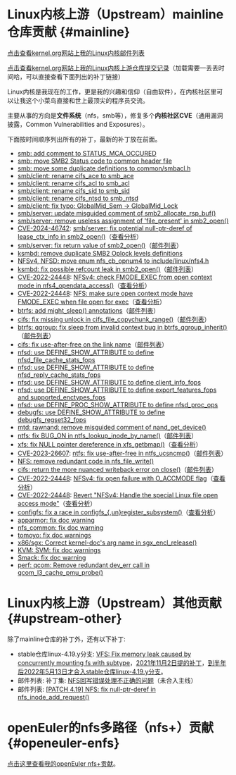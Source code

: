 # Linux内核上游（Upstream）mainline仓库贡献 {#mainline}

[点击查看kernel.org网站上我的Linux内核邮件列表](https://lore.kernel.org/all/?q=chenxiaosong)

[点击查看kernel.org网站上我的Linux内核上游仓库提交记录](https://git.kernel.org/pub/scm/linux/kernel/git/torvalds/linux.git/log/?qt=author&q=chenxiaosong)（加载需要一丢丢时间哈，可以直接查看下面列出的补丁链接）

Linux内核是我现在的工作，更是我的兴趣和信仰（自由软件），在内核社区里可以让我这个小菜鸟直接和世上最顶尖的程序员交流。

主要从事的方向是**文件系统**（nfs，smb等），修复多个**内核社区CVE**（通用漏洞披露，Common Vulnerabilities and Exposures）。

下面按时间顺序列出所有的补丁，最新的补丁放在前面。

- [smb: add comment to STATUS_MCA_OCCURED](https://git.kernel.org/pub/scm/linux/kernel/git/torvalds/linux.git/commit/?id=e2fcd3fa0351ea2133d1238fcc6a9f140c52d36f)
- [smb: move SMB2 Status code to common header file](https://git.kernel.org/pub/scm/linux/kernel/git/torvalds/linux.git/commit/?id=78181a5504a401e421e65d0257a33f904e0e7c29)
- [smb: move some duplicate definitions to common/smbacl.h](https://git.kernel.org/pub/scm/linux/kernel/git/torvalds/linux.git/commit/?id=b51174da743b6b7cd87c02e882ebe60dcb99f8bf)
- [smb/client: rename cifs_ace to smb_ace](https://git.kernel.org/pub/scm/linux/kernel/git/torvalds/linux.git/commit/?id=09bedafc1e2c5c82aad3cbfe1359e2b0bf752f3a)
- [smb/client: rename cifs_acl to smb_acl](https://git.kernel.org/pub/scm/linux/kernel/git/torvalds/linux.git/commit/?id=251b93ae73805b216e84ed2190b525f319da4c87)
- [smb/client: rename cifs_sid to smb_sid](https://git.kernel.org/pub/scm/linux/kernel/git/torvalds/linux.git/commit/?id=7f599d8fb3e087aff5be4e1392baaae3f8d42419)
- [smb/client: rename cifs_ntsd to smb_ntsd](https://git.kernel.org/pub/scm/linux/kernel/git/torvalds/linux.git/commit/?id=3651487607ae778df1051a0a38bb34a5bd34e3b7)
- [smb/client: fix typo: GlobalMid_Sem -> GlobalMid_Lock](https://git.kernel.org/pub/scm/linux/kernel/git/torvalds/linux.git/commit/?id=5e51224d2afbda57f33f47485871ee5532145e18)
- [smb/server: update misguided comment of smb2_allocate_rsp_buf()](https://git.kernel.org/pub/scm/linux/kernel/git/torvalds/linux.git/commit/?id=2b7e0573a49064d9c94c114b4471327cd96ae39c)
- [smb/server: remove useless assignment of 'file_present' in smb2_open()](https://git.kernel.org/pub/scm/linux/kernel/git/torvalds/linux.git/commit/?id=0dd771b7d60b8281f10f6721783c60716d22075f)
- [CVE-2024-46742](https://nvd.nist.gov/vuln/detail/CVE-2024-46742): [smb/server: fix potential null-ptr-deref of lease_ctx_info in smb2_open()](https://git.kernel.org/pub/scm/linux/kernel/git/torvalds/linux.git/commit/?id=4e8771a3666c8f216eefd6bd2fd50121c6c437db)（[查看分析](https://chenxiaosong.com/course/smb/patch/CVE-2024-46742.html)）
- [smb/server: fix return value of smb2_open()](https://git.kernel.org/pub/scm/linux/kernel/git/torvalds/linux.git/commit/?id=2186a116538a715b20e15f84fdd3545e5fe0a39b)（[邮件列表](https://lore.kernel.org/all/20240822082101.391272-2-chenxiaosong@chenxiaosong.com/)）
- [ksmbd: remove duplicate SMB2 Oplock levels definitions](https://git.kernel.org/pub/scm/linux/kernel/git/torvalds/linux.git/commit/?id=ac5399d48616644cb6ddfe39f8babe807d5f5cbd)
- [NFSv4, NFSD: move enum nfs_cb_opnum4 to include/linux/nfs4.h](https://git.kernel.org/pub/scm/linux/kernel/git/torvalds/linux.git/commit/?id=52e89100754b2e888cb63bf2d19e65d809497cd6)
- [ksmbd: fix possible refcount leak in smb2_open()](https://git.kernel.org/pub/scm/linux/kernel/git/torvalds/linux.git/commit/?id=2624b445544ffc1472ccabfb6ec867c199d4c95c)（[邮件列表](https://patchwork.kernel.org/project/cifs-client/patch/20230302135804.2583061-1-chenxiaosong2@huawei.com/)）
- [CVE-2022-24448](https://nvd.nist.gov/vuln/detail/CVE-2022-24448): [NFSv4: check FMODE_EXEC from open context mode in nfs4_opendata_access()](https://git.kernel.org/pub/scm/linux/kernel/git/torvalds/linux.git/commit/?id=d564d2c4c2445cb0972453933dc87c2dcaac8597)（[查看分析](https://chenxiaosong.com/course/nfs/patch/CVE-2022-24448.html)）
- [CVE-2022-24448](https://nvd.nist.gov/vuln/detail/CVE-2022-24448): [NFS: make sure open context mode have FMODE_EXEC when file open for exec](https://git.kernel.org/pub/scm/linux/kernel/git/torvalds/linux.git/commit/?id=6f1c1d95dc93b52a8ef9cc1f3f610c2d5e6b217b)（[查看分析](https://chenxiaosong.com/course/nfs/patch/CVE-2022-24448.html)）
- [btrfs: add might_sleep() annotations](https://git.kernel.org/pub/scm/linux/kernel/git/torvalds/linux.git/commit/?id=a4c853af0c511d7e0f7cb306bbc8a4f1dbdb64ca)（[邮件列表](https://lore.kernel.org/all/20221116142354.1228954-2-chenxiaosong2@huawei.com/)）
- [cifs: fix missing unlock in cifs_file_copychunk_range()](https://git.kernel.org/pub/scm/linux/kernel/git/torvalds/linux.git/commit/?id=502487847743018c93d75b401eac2ea4c4973123)（[邮件列表](https://patchwork.kernel.org/project/cifs-client/patch/20221119045159.1400244-1-chenxiaosong2@huawei.com/)）
- [btrfs: qgroup: fix sleep from invalid context bug in btrfs_qgroup_inherit()](https://git.kernel.org/pub/scm/linux/kernel/git/torvalds/linux.git/commit/?id=f7e942b5bb35d8e3af54053d19a6bf04143a3955)（[邮件列表](https://lore.kernel.org/all/20221116142354.1228954-3-chenxiaosong2@huawei.com/)）
- [cifs: fix use-after-free on the link name](https://git.kernel.org/pub/scm/linux/kernel/git/torvalds/linux.git/commit/?id=542228db2f28fdf775b301f2843e1fe486e7c797)（[邮件列表](https://patchwork.kernel.org/project/cifs-client/patch/20221104074441.634677-1-chenxiaosong2@huawei.com/)）
- [nfsd: use DEFINE_SHOW_ATTRIBUTE to define nfsd_file_cache_stats_fops](https://git.kernel.org/pub/scm/linux/kernel/git/torvalds/linux.git/commit/?id=1342f9dd3fc219089deeb2620f6790f19b4129b1)
- [nfsd: use DEFINE_SHOW_ATTRIBUTE to define nfsd_reply_cache_stats_fops](https://git.kernel.org/pub/scm/linux/kernel/git/torvalds/linux.git/commit/?id=64776611a06322b99386f8dfe3b3ba1aa0347a38)
- [nfsd: use DEFINE_SHOW_ATTRIBUTE to define client_info_fops](https://git.kernel.org/pub/scm/linux/kernel/git/torvalds/linux.git/commit/?id=1d7f6b302b75ff7acb9eb3cab0c631b10cfa7542)
- [nfsd: use DEFINE_SHOW_ATTRIBUTE to define export_features_fops and supported_enctypes_fops](https://git.kernel.org/pub/scm/linux/kernel/git/torvalds/linux.git/commit/?id=9beeaab8e05d353d709103cafa1941714b4d5d94)
- [nfsd: use DEFINE_PROC_SHOW_ATTRIBUTE to define nfsd_proc_ops](https://git.kernel.org/pub/scm/linux/kernel/git/torvalds/linux.git/commit/?id=0cfb0c4228a5c8e2ed2b58f8309b660b187cef02)
- [debugfs: use DEFINE_SHOW_ATTRIBUTE to define debugfs_regset32_fops](https://git.kernel.org/pub/scm/linux/kernel/git/torvalds/linux.git/commit/?id=19029f3f47c7f2dd796cecd001619a37034d658a)
- [mtd: rawnand: remove misguided comment of nand_get_device()](https://git.kernel.org/pub/scm/linux/kernel/git/torvalds/linux.git/commit/?id=ddfa68d415c749390e6a89f760b5edfa2774ad7b)
- [ntfs: fix BUG_ON in ntfs_lookup_inode_by_name()](https://git.kernel.org/pub/scm/linux/kernel/git/torvalds/linux.git/commit/?id=1b513f613731e2afc05550e8070d79fac80c661e)（[邮件列表](https://lore.kernel.org/all/20220809064730.2316892-1-chenxiaosong2@huawei.com/)）
- [xfs: fix NULL pointer dereference in xfs_getbmap()](https://git.kernel.org/pub/scm/linux/kernel/git/torvalds/linux.git/commit/?id=001c179c4e26d04db8c9f5e3fef9558b58356be6)（[查看分析](https://chenxiaosong.com/course/kernel/patch/xfs-fix-NULL-pointer-dereference-in-xfs_getbmap.html)）
- [CVE-2023-26607](https://nvd.nist.gov/vuln/detail/CVE-2023-26607): [ntfs: fix use-after-free in ntfs_ucsncmp()](https://git.kernel.org/pub/scm/linux/kernel/git/torvalds/linux.git/commit/?id=38c9c22a85aeed28d0831f230136e9cf6fa2ed44)（[邮件列表](https://lore.kernel.org/all/20220709064511.3304299-1-chenxiaosong2@huawei.com/)）
- [NFS: remove redundant code in nfs_file_write()](https://git.kernel.org/pub/scm/linux/kernel/git/torvalds/linux.git/commit/?id=064109db53ecc5d88621d02f36da9f33ca0d64bd)
- [cifs: return the more nuanced writeback error on close()](https://git.kernel.org/pub/scm/linux/kernel/git/torvalds/linux.git/commit/?id=2b058acecf56f6b8fac781911a683219b9ca3b7b)（[邮件列表](https://lore.kernel.org/all/20220518145649.2487377-1-chenxiaosong2@huawei.com/)）
- [CVE-2022-24448](https://nvd.nist.gov/vuln/detail/CVE-2022-24448): [NFSv4: fix open failure with O_ACCMODE flag](https://git.kernel.org/pub/scm/linux/kernel/git/torvalds/linux.git/commit/?id=b243874f6f9568b2daf1a00e9222cacdc15e159c)（[查看分析](https://chenxiaosong.com/course/nfs/patch/CVE-2022-24448.html)）
- [CVE-2022-24448](https://nvd.nist.gov/vuln/detail/CVE-2022-24448): [Revert "NFSv4: Handle the special Linux file open access mode"](https://git.kernel.org/pub/scm/linux/kernel/git/torvalds/linux.git/commit/?id=ab0fc21bc7105b54bafd85bd8b82742f9e68898a)（[查看分析](https://chenxiaosong.com/course/nfs/patch/CVE-2022-24448.html)）
- [configfs: fix a race in configfs_{,un}register_subsystem()](https://git.kernel.org/pub/scm/linux/kernel/git/torvalds/linux.git/commit/?id=84ec758fb2daa236026506868c8796b0500c047d)（[查看分析](https://chenxiaosong.com/course/kernel/my-patch/configfs-fix-a-race-in-configfs_-un-register_subsyst.html)）
- [apparmor: fix doc warning](https://git.kernel.org/pub/scm/linux/kernel/git/torvalds/linux.git/commit/?id=aa4ceed7c3276852031a3e3d6fa767ff1858831f)
- [nfs_common: fix doc warning](https://git.kernel.org/pub/scm/linux/kernel/git/torvalds/linux.git/commit/?id=5823e40055166cdf959a77e7b5fe75998b0b9b1f)
- [tomoyo: fix doc warnings](https://git.kernel.org/pub/scm/linux/kernel/git/torvalds/linux.git/commit/?id=98eaa63e96273de075f3ce4eac0f18b33d28b84c)
- [x86/sgx: Correct kernel-doc's arg name in sgx_encl_release()](https://git.kernel.org/pub/scm/linux/kernel/git/torvalds/linux.git/commit/?id=1d3156396cf6ea0873145092f4e040374ff1d862)
- [KVM: SVM: fix doc warnings](https://git.kernel.org/pub/scm/linux/kernel/git/torvalds/linux.git/commit/?id=02ffbe6351f5c88337143bcbc649832ded7445c0)
- [Smack: fix doc warning](https://git.kernel.org/pub/scm/linux/kernel/git/torvalds/linux.git/commit/?id=fe6bde732be8c4711a878b11491d9a2749b03909)
- [perf: qcom: Remove redundant dev_err call in qcom_l3_cache_pmu_probe()](https://git.kernel.org/pub/scm/linux/kernel/git/torvalds/linux.git/commit/?id=5ca54404e68de8560ca15e8d0e6b625fd05ceeaf)

# Linux内核上游（Upstream）其他贡献 {#upstream-other}

除了mainline仓库的补丁外，还有以下补丁:

- stable仓库linux-4.19.y分支: [VFS: Fix memory leak caused by concurrently mounting fs with subtype](https://git.kernel.org/pub/scm/linux/kernel/git/stable/linux.git/commit/?h=linux-4.19.y&id=8033f109be4a1d5b466284e8ab9119c04f2a334b)，[2021年11月2日提的补丁](https://lore.kernel.org/all/20211102142206.3972465-1-chenxiaosong2@huawei.com/)，[到半年后2022年5月13日才合入stable仓库linux-4.19.y分支](https://lore.kernel.org/all/20220513142228.347780404@linuxfoundation.org/)。
- 邮件列表: 补丁集: [NFS回写错误处理不正确的问题](https://chenxiaosong.com/course/nfs/patch/nfs-handle-writeback-errors-incorrectly.html)（未合入主线）
- 邮件列表: [[PATCH 4.19] NFS: fix null-ptr-deref in nfs_inode_add_request()](https://lore.kernel.org/all/20241209085410.601489-1-chenxiaosong@chenxiaosong.com/)


# openEuler的nfs多路径（nfs+）贡献 {#openeuler-enfs}

[点击这里查看我的openEuler nfs+贡献](https://chenxiaosong.com/enfs-contribution.html)。

